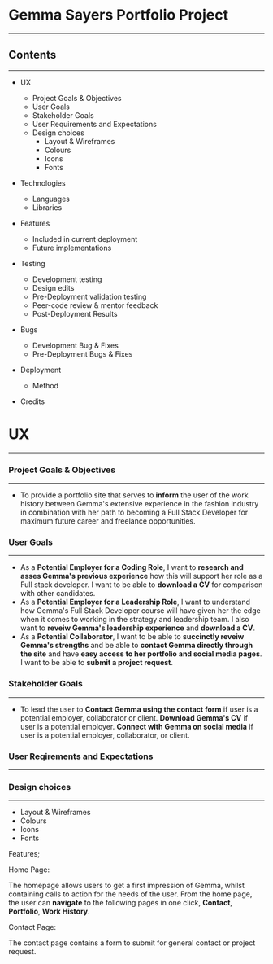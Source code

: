 # Gemma Sayers Portfolio Project #
---

## Contents ##
---

* UX
  * Project Goals & Objectives 
  * User Goals
  * Stakeholder Goals
  * User Requirements and Expectations 
  * Design choices
    * Layout & Wireframes
    * Colours
    * Icons
    * Fonts

* Technologies 
  * Languages
  * Libraries

* Features
  * Included in current deployment
  * Future implementations

* Testing 
  *  Development testing 
  *  Design edits
  *  Pre-Deployment validation testing
  *  Peer-code review & mentor feedback 
  *  Post-Deployment Results

* Bugs
  *  Development Bug & Fixes
  * Pre-Deployment Bugs & Fixes

* Deployment 
  * Method
  
* Credits
    


# UX #
---

### Project Goals & Objectives ###
---
* To provide a portfolio site that serves to **inform** the user of the work history between Gemma's extensive experience in the fashion industry in combination with her path to becoming a Full Stack Developer for maximum future career and freelance opportunities. 

### User Goals ###
---
* As a **Potential Employer for a Coding Role**, I want to **research and asses Gemma's previous experience** how this will support her role as a Full stack developer.  I want to be able to **download a CV** for comparison with other candidates. 
* As a **Potential Employer for a Leadership Role**, I want to understand how Gemma's Full Stack Developer course will have given her the edge when it comes to working in the strategy and leadership team.  I also want to **reveiw Gemma's leadership experience** and **download a CV**. 
* As a **Potential Collaborator**, I want to be able to **succinctly reveiw Gemma's strengths** and be able to **contact Gemma directly through the site** and have **easy access to her portfolio and social media pages**.  I want to be able to **submit a project request**.

### Stakeholder Goals ###
---
* To lead the user to
**Contact Gemma using the contact form** if user is a potential employer, collaborator or client. 
**Download Gemma's CV** if user is a potential employer. 
**Connect with Gemma on social media** if user is a potential employer, collaborator, or client. 

### User Reqirements and Expectations ###
---
### Design choices ###
---
* Layout & Wireframes
* Colours
* Icons
* Fonts



Features;

Home Page: 

The homepage allows users to get a first impression of Gemma, whilst containing calls to action for the needs of the user.  From the home page, the user can **navigate** to the following pages in one click, **Contact**, **Portfolio**, **Work History**. 

Contact Page: 

The contact page contains a form to submit for general contact or project request. 
